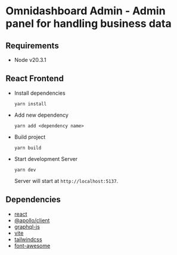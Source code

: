 # Omnidashboard Admin - Admin panel for handling business data

## Requirements

- Node v20.3.1

## React Frontend

- Install dependencies

  ```
  yarn install
  ```

- Add new dependency

  ```
  yarn add <dependency name>
  ```

- Build project

  ```
  yarn build
  ```

- Start development Server

  ```
  yarn dev
  ```

  Server will start at `http://localhost:5137`.

## Dependencies

- [react](https://react.dev/learn)
- [@apollo/client](https://www.apollographql.com/docs/react/)
- [graphql-js](https://github.com/graphql/graphql-js)
- [vite](https://vitejs.dev/guide/)
- [tailwindcss](https://tailwindcss.com/docs/guides/create-react-app)
- [font-awesome](https://fontawesome.com/v5/docs/web/use-with/react)
